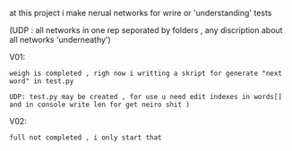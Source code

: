 at this project i make nerual networks for wrire or 'understanding' tests 

(UDP : all networks in one rep seporated by folders , any discription about all networks 'underneathy')

V01:

	weigh is completed , righ now i writting a skript for generate "next word" in test.py
	
	UDP: test.py may be created , for use u need edit indexes in words[] and in console write len for get neiro shit )
V02:

	full not completed , i only start that 

